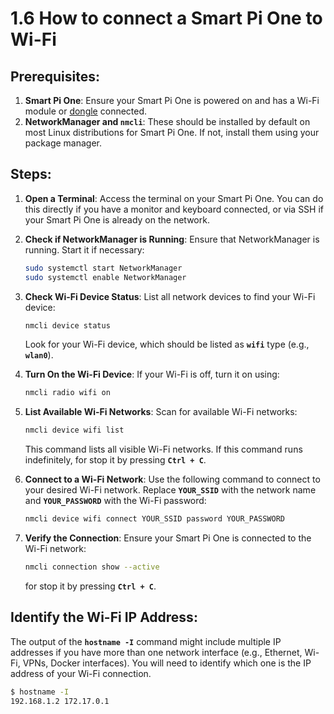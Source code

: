 # 1.6 How to connect a Smart Pi One to Wi-Fi

## Prerequisites:
1. **Smart Pi One**: Ensure your Smart Pi One is powered on and has a Wi-Fi module or [dongle](https://wanhao-europe.com/collections/yumi-accessoires-diy/products/cle-wifi-compaitble-windows-linux-2-4g) connected.
2. **NetworkManager and `nmcli`**: These should be installed by default on most Linux distributions for Smart Pi One. If not, install them using your package manager.

## Steps:

1. **Open a Terminal**:
   Access the terminal on your Smart Pi One. You can do this directly if you have a monitor and keyboard connected, or via SSH if your Smart Pi One is already on the network.

2. **Check if NetworkManager is Running**:
   Ensure that NetworkManager is running. Start it if necessary:
   ```bash
   sudo systemctl start NetworkManager
   sudo systemctl enable NetworkManager
   ```

3. **Check Wi-Fi Device Status**:
   List all network devices to find your Wi-Fi device:
   ```bash
   nmcli device status
   ```
   Look for your Wi-Fi device, which should be listed as **`wifi`** type (e.g., **`wlan0`**).

4. **Turn On the Wi-Fi Device**:
   If your Wi-Fi is off, turn it on using:
   ```bash
   nmcli radio wifi on
   ```

5. **List Available Wi-Fi Networks**:
   Scan for available Wi-Fi networks:
   ```bash
   nmcli device wifi list
   ```
   This command lists all visible Wi-Fi networks. If this command runs indefinitely, for stop it by pressing **`Ctrl + C`**.

6. **Connect to a Wi-Fi Network**:
   Use the following command to connect to your desired Wi-Fi network. Replace **`YOUR_SSID`** with the network name and **`YOUR_PASSWORD`** with the Wi-Fi password:
   ```bash
   nmcli device wifi connect YOUR_SSID password YOUR_PASSWORD
   ```

7. **Verify the Connection**:
   Ensure your Smart Pi One is connected to the Wi-Fi network:
   ```bash
   nmcli connection show --active
   ```
   for stop it by pressing **`Ctrl + C`**.


## Identify the Wi-Fi IP Address:
   The output of the **`hostname -I`** command might include multiple IP addresses if you have more than one network interface (e.g., Ethernet, Wi-Fi, VPNs, Docker interfaces). You will need to identify which one is the IP address of your Wi-Fi connection.
   ```bash
   $ hostname -I
   192.168.1.2 172.17.0.1
   ```

